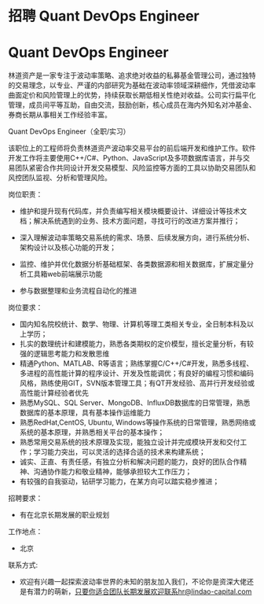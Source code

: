 # 招聘 Quant DevOps Engineer

# Quant DevOps Engineer

林道资产是一家专注于波动率策略、追求绝对收益的私募基金管理公司，通过独特的交易理念，以专业、严谨的内部研究为基础在波动率领域深耕细作，凭借波动率曲面定价和风险管理上的优势，持续获取长期低相关性绝对收益。公司实行扁平化管理，成员间平等互助，自由交流，鼓励创新，核心成员在海内外知名对冲基金、券商长期从事相关工作经验丰富。

Quant DevOps Engineer（全职/实习）

该职位上的工程师将负责林道资产波动率交易平台的前后端开发和维护工作。软件开发工作将主要使用C++/C#、Python、JavaScript及多项数据库语言，并与交易团队紧密合作共同设计开发交易模型、风险监控等方面的工具以协助交易团队和风控团队监视、分析和管理风险。

岗位职责：

-  维护和提升现有代码库，并负责编写相关模块概要设计、详细设计等技术文档；解决系统遇到的业务、技术方面问题，寻找可行的改进方案并推行；
-  深入理解波动率策略交易系统的需求、场景、后续发展方向，进行系统分析、架构设计以及核心功能的开发；

-  监控、维护并优化数据分析基础框架、各类数据源和相关数据库，扩展定量分析工具箱web前端展示功能
-  参与数据整理和业务流程自动化的推进

岗位要求：

- 国内知名院校统计、数学、物理、计算机等理工类相关专业，全日制本科及以上学历；
- 扎实的数理统计和建模能力，熟悉各类期权的定价模型，擅长定量分析，有较强的逻辑思考能力和发散思维
- 精通Python、MATLAB、R等语言；熟练掌握C/C++/C#开发，熟悉多线程、多进程的高性能计算的程序设计、开发及性能调优；有良好的编程习惯和编码风格，熟练使用GIT，SVN版本管理工具；有QT开发经验、高并行开发经验或高性能计算经验者优先
- 熟悉MySQL、SQL Server、MongoDB、InfluxDB数据库的日常管理，熟悉数据库的基本原理，具有基本操作运维能力
- 熟悉RedHat,CentOS, Ubuntu, Windows等操作系统的日常管理，熟悉网络或系统的基本原理，并熟悉相关平台的基本操作；
- 熟悉常用交易系统的技术原理及实现，能独立设计并完成模块开发和交付工作；学习能力突出，可以灵活的选择合适的技术来构建系统；
- 诚实、正直、有责任感，有独立分析和解决问题的能力，良好的团队合作精神、沟通协作能力和敬业精神，能够承担较大工作压力；
- 有较强的自我驱动，钻研学习能力，在某方向可以踏实稳步推进；

招聘要求：

- 有在北京长期发展的职业规划

工作地点：

- 北京

联系方式:

- 欢迎有兴趣一起探索波动率世界的未知的朋友加入我们，不论你是资深大佬还是有潜力的萌新，只要你适合团队长期发展欢迎联系hr@lindao-capital.com

